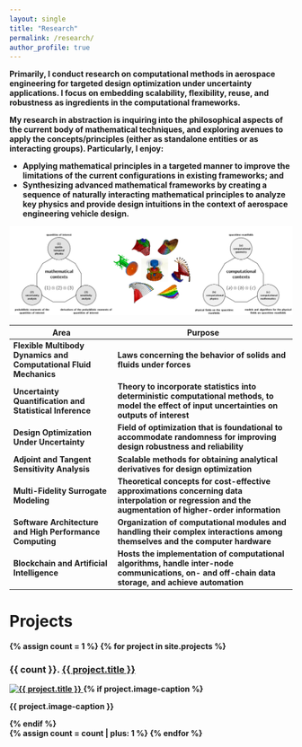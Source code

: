 ```yaml
---
layout: single
title: "Research"
permalink: /research/
author_profile: true
---
```


<b>

Primarily, I conduct research on computational methods in aerospace engineering for targeted design optimization under uncertainty applications. I focus on embedding scalability, flexibility, reuse, and robustness as ingredients in the computational frameworks. 

My research in abstraction is inquiring into the philosophical aspects of the current body of mathematical techniques, and exploring avenues to apply the concepts/principles (either as standalone entities or as interacting groups). Particularly, I enjoy:

- Applying mathematical principles in a targeted manner to improve the limitations of the current configurations in existing frameworks; and
- Synthesizing advanced mathematical frameworks by creating a sequence of naturally interacting mathematical principles to analyze key physics and provide design intuitions in the context of aerospace engineering vehicle design.

![A journey across the probabilistic-space-time](/files/images/research-span.png)

| Area                                                         | Purpose                                                      |
| ------------------------------------------------------------ | ------------------------------------------------------------ |
| Flexible Multibody Dynamics and Computational Fluid Mechanics | Laws concerning the behavior of solids and fluids under forces |
| Uncertainty Quantification and Statistical Inference         | Theory to incorporate statistics into deterministic computational methods, to model the effect of input uncertainties on outputs of interest |
| Design Optimization Under Uncertainty                        | Field of optimization that is foundational to accommodate randomness for improving design robustness and reliability |
| Adjoint and Tangent Sensitivity Analysis                     | Scalable methods for obtaining analytical derivatives for design optimization |
| Multi-Fidelity Surrogate Modeling                            | Theoretical concepts for cost-effective approximations concerning data interpolation or regression and the augmentation of higher-order information |
| Software Architecture and High Performance Computing         | Organization of computational modules and handling their complex interactions among themselves and the computer hardware |
| Blockchain and Artificial Intelligence                       | Hosts the implementation of computational algorithms, handle inter-node communications, on- and off-chain data storage, and achieve automation |

# Projects

<div class="gallery">
{% assign count = 1 %}
{% for project in site.projects %}
    <div class="gallery-item">
        <h3>{{ count }}. <a href="{{ project.url }}">{{ project.title }}</a></h3>
        <a href="{{ project.url }}">
            <img src="{{ project.image | relative_url }}" alt="{{ project.title }}" class="gallery-image"/>
        </a>
        {% if project.image-caption %}
        <p class="image-caption">{{ project.image-caption }}</p>
        {% endif %}
    </div>
    {% assign count = count | plus: 1 %}
{% endfor %}
</div>